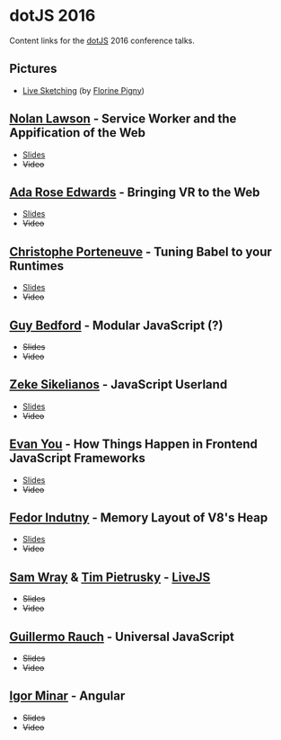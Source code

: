 # dotJS 2016

Content links for the [dotJS](https://www.dotjs.io/) 2016 conference talks.

## Pictures

- [Live Sketching](https://www.flickr.com/photos/97226415@N08/sets/72157673584112393/) (by [Florine Pigny](https://twitter.com/FlorinePigny))

## [Nolan Lawson](https://twitter.com/nolanlawson) - Service Worker and the Appification of the Web

- [Slides](https://nolanlawson.github.io/dotjs-2016/)
- ~~Video~~

## [Ada Rose Edwards](http://twitter.com/Lady_Ada_King) - Bringing VR to the Web

- [Slides](https://ada.is/webvr/talk-dot-js.html)
- ~~Video~~

## [Christophe Porteneuve](https://twitter.com/porteneuve) - Tuning Babel to your Runtimes

- [Slides](https://tdd.github.io/dotjs2016-babel-tuning/)
- ~~Video~~

## [Guy Bedford](https://twitter.com/guybedford) - Modular JavaScript (?)

- ~~Slides~~
- ~~Video~~

## [Zeke Sikelianos](http://twitter.com/zeke) - JavaScript Userland

- [Slides](https://github.com/zeke/javascript-userland)
- ~~Video~~

## [Evan You](https://twitter.com/youyuxi) - How Things Happen in Frontend JavaScript Frameworks

- [Slides](https://docs.google.com/presentation/d/1_BlJxudppfKmAtfbNIcqNwzrC5vLrR_h1e09apcpdNY/)
- ~~Video~~

## [Fedor Indutny](https://twitter.com/indutny) - Memory Layout of V8's Heap

- [Slides](http://paris2016.talks.darksi.de/)
- ~~Video~~

## [Sam Wray](https://twitter.com/_2xAA) & [Tim Pietrusky](https://twitter.com/timpietrusky) - [LiveJS](http://livejs.network/)

- ~~Slides~~
- ~~Video~~

## [Guillermo Rauch](https://twitter.com/rauchg) - Universal JavaScript

- ~~Slides~~
- ~~Video~~

## [Igor Minar](https://twitter.com/IgorMinar) - Angular

- ~~Slides~~
- ~~Video~~
